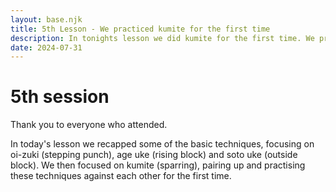 ```yaml
---
layout: base.njk
title: 5th Lesson - We practiced kumite for the first time 
description: In tonights lesson we did kumite for the first time. We practiced attacking and defending against stepping punch to the face and to the body.
date: 2024-07-31
---
```

# 5th session

Thank you to everyone who attended. 

In today's lesson we recapped some of the basic techniques, focusing on oi-zuki (stepping punch), age uke (rising block) and soto uke (outside block). We then focused on kumite (sparring), pairing up and practising these techniques against each other for the first time.
